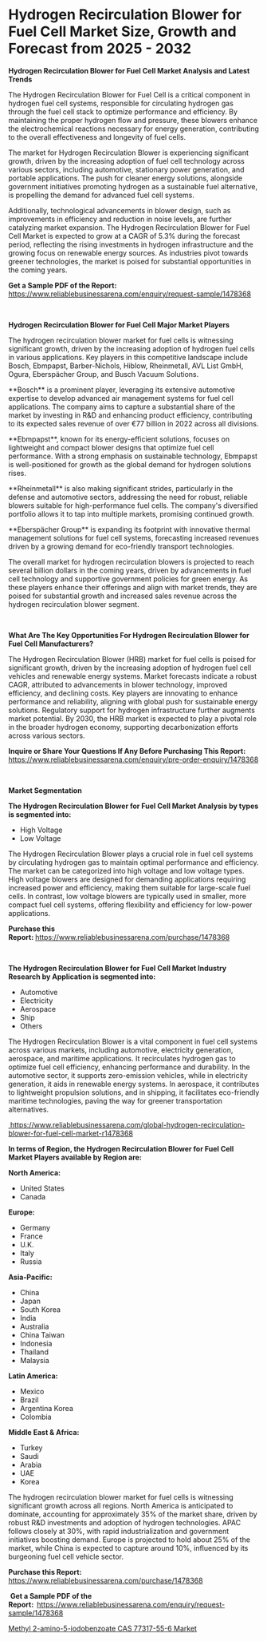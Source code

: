 <p><h1>Hydrogen Recirculation Blower for Fuel Cell Market Size, Growth and Forecast from 2025 - 2032</h1></p><p><strong>Hydrogen Recirculation Blower for Fuel Cell Market Analysis and Latest Trends</strong></p>
<p><p>The Hydrogen Recirculation Blower for Fuel Cell is a critical component in hydrogen fuel cell systems, responsible for circulating hydrogen gas through the fuel cell stack to optimize performance and efficiency. By maintaining the proper hydrogen flow and pressure, these blowers enhance the electrochemical reactions necessary for energy generation, contributing to the overall effectiveness and longevity of fuel cells.</p><p>The market for Hydrogen Recirculation Blower is experiencing significant growth, driven by the increasing adoption of fuel cell technology across various sectors, including automotive, stationary power generation, and portable applications. The push for cleaner energy solutions, alongside government initiatives promoting hydrogen as a sustainable fuel alternative, is propelling the demand for advanced fuel cell systems. </p><p>Additionally, technological advancements in blower design, such as improvements in efficiency and reduction in noise levels, are further catalyzing market expansion. The Hydrogen Recirculation Blower for Fuel Cell Market is expected to grow at a CAGR of 5.3% during the forecast period, reflecting the rising investments in hydrogen infrastructure and the growing focus on renewable energy sources. As industries pivot towards greener technologies, the market is poised for substantial opportunities in the coming years.</p></p>
<p><strong>Get a Sample PDF of the Report:&nbsp;</strong> <a href="https://www.reliablebusinessarena.com/enquiry/request-sample/1478368?utm_campaign=3526&utm_medium=2&utm_source=Github&utm_content=ia&utm_term=23032025&utm_id=hydrogen-recirculation-blower-for-fuel-cell">https://www.reliablebusinessarena.com/enquiry/request-sample/1478368</a></p>
<p>&nbsp;</p>
<p><strong>Hydrogen Recirculation Blower for Fuel Cell Major Market Players</strong></p>
<p><p>The hydrogen recirculation blower market for fuel cells is witnessing significant growth, driven by the increasing adoption of hydrogen fuel cells in various applications. Key players in this competitive landscape include Bosch, Ebmpapst, Barber-Nichols, Hiblow, Rheinmetall, AVL List GmbH, Ogura, Eberspächer Group, and Busch Vacuum Solutions. </p><p>**Bosch** is a prominent player, leveraging its extensive automotive expertise to develop advanced air management systems for fuel cell applications. The company aims to capture a substantial share of the market by investing in R&D and enhancing product efficiency, contributing to its expected sales revenue of over €77 billion in 2022 across all divisions.</p><p>**Ebmpapst**, known for its energy-efficient solutions, focuses on lightweight and compact blower designs that optimize fuel cell performance. With a strong emphasis on sustainable technology, Ebmpapst is well-positioned for growth as the global demand for hydrogen solutions rises.</p><p>**Rheinmetall** is also making significant strides, particularly in the defense and automotive sectors, addressing the need for robust, reliable blowers suitable for high-performance fuel cells. The company's diversified portfolio allows it to tap into multiple markets, promising continued growth.</p><p>**Eberspächer Group** is expanding its footprint with innovative thermal management solutions for fuel cell systems, forecasting increased revenues driven by a growing demand for eco-friendly transport technologies. </p><p>The overall market for hydrogen recirculation blowers is projected to reach several billion dollars in the coming years, driven by advancements in fuel cell technology and supportive government policies for green energy. As these players enhance their offerings and align with market trends, they are poised for substantial growth and increased sales revenue across the hydrogen recirculation blower segment.</p></p>
<p>&nbsp;</p>
<p><strong>What Are The Key Opportunities For Hydrogen Recirculation Blower for Fuel Cell Manufacturers?</strong></p>
<p><p>The Hydrogen Recirculation Blower (HRB) market for fuel cells is poised for significant growth, driven by the increasing adoption of hydrogen fuel cell vehicles and renewable energy systems. Market forecasts indicate a robust CAGR, attributed to advancements in blower technology, improved efficiency, and declining costs. Key players are innovating to enhance performance and reliability, aligning with global push for sustainable energy solutions. Regulatory support for hydrogen infrastructure further augments market potential. By 2030, the HRB market is expected to play a pivotal role in the broader hydrogen economy, supporting decarbonization efforts across various sectors.</p></p>
<p><strong>Inquire or Share Your Questions If Any Before Purchasing This Report:</strong> <a href="https://www.reliablebusinessarena.com/enquiry/pre-order-enquiry/1478368?utm_campaign=3526&utm_medium=2&utm_source=Github&utm_content=ia&utm_term=23032025&utm_id=hydrogen-recirculation-blower-for-fuel-cell">https://www.reliablebusinessarena.com/enquiry/pre-order-enquiry/1478368</a></p>
<p>&nbsp;</p>
<p><strong>Market Segmentation</strong></p>
<p><strong>The Hydrogen Recirculation Blower for Fuel Cell Market Analysis by types is segmented into:</strong></p>
<p><ul><li>High Voltage</li><li>Low Voltage</li></ul></p>
<p><p>The Hydrogen Recirculation Blower plays a crucial role in fuel cell systems by circulating hydrogen gas to maintain optimal performance and efficiency. The market can be categorized into high voltage and low voltage types. High voltage blowers are designed for demanding applications requiring increased power and efficiency, making them suitable for large-scale fuel cells. In contrast, low voltage blowers are typically used in smaller, more compact fuel cell systems, offering flexibility and efficiency for low-power applications.</p></p>
<p><strong>Purchase this Report:&nbsp;</strong><a href="https://www.reliablebusinessarena.com/purchase/1478368?utm_campaign=3526&utm_medium=2&utm_source=Github&utm_content=ia&utm_term=23032025&utm_id=hydrogen-recirculation-blower-for-fuel-cell">https://www.reliablebusinessarena.com/purchase/1478368</a></p>
<p>&nbsp;</p>
<p><strong>The Hydrogen Recirculation Blower for Fuel Cell Market Industry Research by Application is segmented into:</strong></p>
<p><ul><li>Automotive</li><li>Electricity</li><li>Aerospace</li><li>Ship</li><li>Others</li></ul></p>
<p><p>The Hydrogen Recirculation Blower is a vital component in fuel cell systems across various markets, including automotive, electricity generation, aerospace, and maritime applications. It recirculates hydrogen gas to optimize fuel cell efficiency, enhancing performance and durability. In the automotive sector, it supports zero-emission vehicles, while in electricity generation, it aids in renewable energy systems. In aerospace, it contributes to lightweight propulsion solutions, and in shipping, it facilitates eco-friendly maritime technologies, paving the way for greener transportation alternatives.</p></p>
<p><a href="https://www.reliablebusinessarena.com/global-hydrogen-recirculation-blower-for-fuel-cell-market-r1478368?utm_campaign=3526&utm_medium=2&utm_source=Github&utm_content=ia&utm_term=23032025&utm_id=hydrogen-recirculation-blower-for-fuel-cell">&nbsp;https://www.reliablebusinessarena.com/global-hydrogen-recirculation-blower-for-fuel-cell-market-r1478368</a></p>
<p><strong>In terms of Region, the Hydrogen Recirculation Blower for Fuel Cell Market Players available by Region are:</strong></p>
<p>
    <p> <strong> North America: </strong>
        <ul>
            <li>United States</li>
            <li>Canada</li>
        </ul>
        </p> 
    <p> <strong> Europe: </strong>
        <ul>
            <li>Germany</li>
            <li>France</li>
            <li>U.K.</li>
            <li>Italy</li>
            <li>Russia</li>
        </ul>
        </p> 
    <p> <strong> Asia-Pacific: </strong>
        <ul>
            <li>China</li>
            <li>Japan</li>
            <li>South Korea</li>
            <li>India</li>
            <li>Australia</li>
            <li>China Taiwan</li>
            <li>Indonesia</li>
            <li>Thailand</li>
            <li>Malaysia</li>
        </ul>
        </p> 
    <p> <strong> Latin America: </strong>
        <ul>
            <li>Mexico</li>
            <li>Brazil</li>
            <li>Argentina Korea</li>
            <li>Colombia</li>
        </ul>
        </p> 
    <p> <strong> Middle East & Africa: </strong>
        <ul>
            <li>Turkey</li>
            <li>Saudi</li>
            <li>Arabia</li>
            <li>UAE</li>
            <li>Korea</li>
        </ul>
    </p>
    </p>
<p><p>The hydrogen recirculation blower market for fuel cells is witnessing significant growth across all regions. North America is anticipated to dominate, accounting for approximately 35% of the market share, driven by robust R&D investments and adoption of hydrogen technologies. APAC follows closely at 30%, with rapid industrialization and government initiatives boosting demand. Europe is projected to hold about 25% of the market, while China is expected to capture around 10%, influenced by its burgeoning fuel cell vehicle sector.</p></p>
<p><strong>Purchase this Report: </strong><a href="https://www.reliablebusinessarena.com/purchase/1478368?utm_campaign=3526&utm_medium=2&utm_source=Github&utm_content=ia&utm_term=23032025&utm_id=hydrogen-recirculation-blower-for-fuel-cell">https://www.reliablebusinessarena.com/purchase/1478368</a></p>
<p>&nbsp;<strong>Get a Sample PDF of the Report:&nbsp;&nbsp;</strong><a href="https://www.reliablebusinessarena.com/enquiry/request-sample/1478368?utm_campaign=3526&utm_medium=2&utm_source=Github&utm_content=ia&utm_term=23032025&utm_id=hydrogen-recirculation-blower-for-fuel-cell">https://www.reliablebusinessarena.com/enquiry/request-sample/1478368</a></p>
<p><strong></strong></p>
<p><p><a href="https://github.com/dibesnayee/Market-Research-Report-List-1/blob/main/methyl-2-amino-5-iodobenzoate-cas-77317-55-6-market.md?utm_campaign=3526&utm_medium=2&utm_source=Github&utm_content=ia&utm_term=23032025&utm_id=hydrogen-recirculation-blower-for-fuel-cell">Methyl 2-amino-5-iodobenzoate CAS 77317-55-6 Market</a></p></p>
